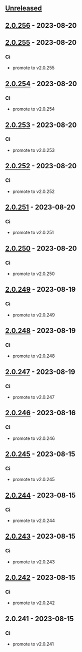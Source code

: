 <a name="unreleased"></a>
## [Unreleased]


<a name="2.0.256"></a>
## [2.0.256] - 2023-08-20

<a name="2.0.255"></a>
## [2.0.255] - 2023-08-20
### Ci
- promote to v2.0.255


<a name="2.0.254"></a>
## [2.0.254] - 2023-08-20
### Ci
- promote to v2.0.254


<a name="2.0.253"></a>
## [2.0.253] - 2023-08-20
### Ci
- promote to v2.0.253


<a name="2.0.252"></a>
## [2.0.252] - 2023-08-20
### Ci
- promote to v2.0.252


<a name="2.0.251"></a>
## [2.0.251] - 2023-08-20
### Ci
- promote to v2.0.251


<a name="2.0.250"></a>
## [2.0.250] - 2023-08-20
### Ci
- promote to v2.0.250


<a name="2.0.249"></a>
## [2.0.249] - 2023-08-19
### Ci
- promote to v2.0.249


<a name="2.0.248"></a>
## [2.0.248] - 2023-08-19
### Ci
- promote to v2.0.248


<a name="2.0.247"></a>
## [2.0.247] - 2023-08-19
### Ci
- promote to v2.0.247


<a name="2.0.246"></a>
## [2.0.246] - 2023-08-16
### Ci
- promote to v2.0.246


<a name="2.0.245"></a>
## [2.0.245] - 2023-08-15
### Ci
- promote to v2.0.245


<a name="2.0.244"></a>
## [2.0.244] - 2023-08-15
### Ci
- promote to v2.0.244


<a name="2.0.243"></a>
## [2.0.243] - 2023-08-15
### Ci
- promote to v2.0.243


<a name="2.0.242"></a>
## [2.0.242] - 2023-08-15
### Ci
- promote to v2.0.242


<a name="2.0.241"></a>
## 2.0.241 - 2023-08-15
### Ci
- promote to v2.0.241


[Unreleased]: https://gitlab.industrysoftware.automation.siemens.com/caas-ops/fleet/aws-usea1-qa-qa/compare/2.0.256...HEAD
[2.0.256]: https://gitlab.industrysoftware.automation.siemens.com/caas-ops/fleet/aws-usea1-qa-qa/compare/2.0.255...2.0.256
[2.0.255]: https://gitlab.industrysoftware.automation.siemens.com/caas-ops/fleet/aws-usea1-qa-qa/compare/2.0.254...2.0.255
[2.0.254]: https://gitlab.industrysoftware.automation.siemens.com/caas-ops/fleet/aws-usea1-qa-qa/compare/2.0.253...2.0.254
[2.0.253]: https://gitlab.industrysoftware.automation.siemens.com/caas-ops/fleet/aws-usea1-qa-qa/compare/2.0.252...2.0.253
[2.0.252]: https://gitlab.industrysoftware.automation.siemens.com/caas-ops/fleet/aws-usea1-qa-qa/compare/2.0.251...2.0.252
[2.0.251]: https://gitlab.industrysoftware.automation.siemens.com/caas-ops/fleet/aws-usea1-qa-qa/compare/2.0.250...2.0.251
[2.0.250]: https://gitlab.industrysoftware.automation.siemens.com/caas-ops/fleet/aws-usea1-qa-qa/compare/2.0.249...2.0.250
[2.0.249]: https://gitlab.industrysoftware.automation.siemens.com/caas-ops/fleet/aws-usea1-qa-qa/compare/2.0.248...2.0.249
[2.0.248]: https://gitlab.industrysoftware.automation.siemens.com/caas-ops/fleet/aws-usea1-qa-qa/compare/2.0.247...2.0.248
[2.0.247]: https://gitlab.industrysoftware.automation.siemens.com/caas-ops/fleet/aws-usea1-qa-qa/compare/2.0.246...2.0.247
[2.0.246]: https://gitlab.industrysoftware.automation.siemens.com/caas-ops/fleet/aws-usea1-qa-qa/compare/2.0.245...2.0.246
[2.0.245]: https://gitlab.industrysoftware.automation.siemens.com/caas-ops/fleet/aws-usea1-qa-qa/compare/2.0.244...2.0.245
[2.0.244]: https://gitlab.industrysoftware.automation.siemens.com/caas-ops/fleet/aws-usea1-qa-qa/compare/2.0.243...2.0.244
[2.0.243]: https://gitlab.industrysoftware.automation.siemens.com/caas-ops/fleet/aws-usea1-qa-qa/compare/2.0.242...2.0.243
[2.0.242]: https://gitlab.industrysoftware.automation.siemens.com/caas-ops/fleet/aws-usea1-qa-qa/compare/2.0.241...2.0.242

